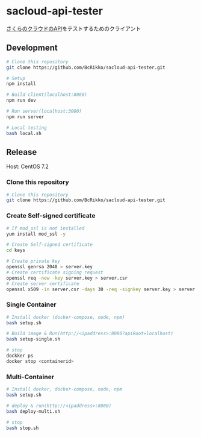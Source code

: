 # sacloud-api-tester

[さくらのクラウドのAPI](http://developer.sakura.ad.jp/cloud/api/1.1/)をテストするためのクライアント


## Development

```bash
# Clone this repository
git clone https://github.com/BcRikko/sacloud-api-tester.git

# Setup
npm install

# Build client(localhost:8080)
npm run dev

# Run server(localhost:3000)
npm run server

# Local testing
bash local.sh
```


## Release

Host: CentOS 7.2


### Clone this repository

```bash
# Clone this repository
git clone https://github.com/BcRikko/sacloud-api-tester.git
```


### Create Self-signed certificate

```bash
# If mod_ssl is not installed
yum install mod_ssl -y

# Create Self-signed certificate
cd keys

# Create private key
openssl genrsa 2048 > server.key
# Create certificate signing request
openssl req -new -key server.key > server.csr
# Create server certificate
openssl x509 -in server.csr -days 30 -req -signkey server.key > server.crt
```


### Single Container

```bash
# Install docker (docker-compose, node, npm)
bash setup.sh

# Build image & Run(http://<ipaddress>:8080?apiRoot=localhost)
bash setup-single.sh

# stop
dockker ps
docker stop <containerid>
```


### Multi-Container

```bash
# Install docker, docker-compose, node, npm
bash setup.sh

# deploy & run(http://<ipaddress>:8080)
bash deploy-multi.sh

# stop
bash stop.sh
```
